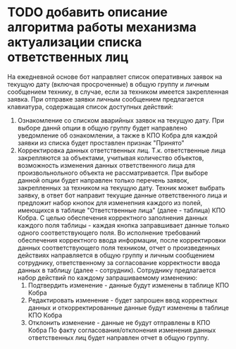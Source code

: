 # TODO добавить описание алгоритма работы механизма актуализации списка ответственных лиц
На ежедневной основе бот направляет список оперативных заявок на текущую дату (включая просроченные) в общую группу и личным сообщением технику, в случае, если за техником имеется закрепленная заявка. При отправке заявки личным сообщением предлагается клавиатура, содержащая список доступных действий:
1. Ознакомление со списком аварийных заявок на текущую дату. При выборе даннй опции в общую группу будет направлено уведомление об ознакомлении, а также в КПО Кобра для каждой заявки из списка будет проставлен признак "Принято"
2. Корректировка данных ответственных лиц. Т.к. ответственные лица закрепляются за объектами, учитывая количество объектов, возможность изменения данных ответственного лица для произвольнольного объекта не рассматривается. При выборе данной опции будет направлен только перечень заявок, закрепленных за техником на текущую дату. Техник может выбрать заявку, в ответ бот направит текущие данные ответственного лица и предложит набор кнопок для изменепния каждого из полей, имеющихся в таблице "Ответственные лица" (далее - таблица) КПО Кобра. С целью обеспечения корректного заполнения данных каждого поля таблицы - каждая кнопка заправшивает данные только одного соответствующего поля. Во исполнение требований обеспечения корректного ввода информации, после корректировки данных соответствующего поля техником, отчет о произведенных действиях направляется в общую группу и личным сообщением сотруднику, ответственному за согласование корректности ввода данных в таблицу (далее - сотрудник). Сотруднику предлагается набор действий по каждому запрашиваемому изменению:
    1) Подтвердить изменение - данные будут изменены в таблице КПО Кобра
    2) Редактировать изменение - будет запрошен ввод корректных данных и откорректированные данные будут изменены в таблице КПО Кобра
    3) Отклонить изменение - данные не будут отправлены в КПО Кобра
По факту согласования/отклонения изменения данных ответственных лиц будет направлен отчет в общую группу.
